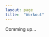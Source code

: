 ```yaml
---
layout: page
title:  "Workout"
---
```

Comming up...
<!--
My philosophy around physical training is pretty simple. Just do whatever you like, and do it hard.
I started working when I was around 10. All my closest friends played sports. I didn’t. But hated being the worst in the field when we played sports after school. So I started running. If I would have got fitness I would be able to out last, the lazy ones and be valueable to my team. This were in the days before you could google <em>"how to improve fitness"</em>, so I had no idea how to workout to get good fitness so I just ran a couple times a week. Often very short.
After a couple of years of just running and some occasional pushups/situps I got skinny. A class mate told I looked very skinny and should start going to the gym. I considered it and realised it wasn’t a bad idea. A week later I got a gym membership as a christmas present and started hitting the gym hard. Sometimes twice a day because I had nothing to do. Gained 13kg the first year.
After high school I joined the military as a sub arctic ranger and got really hooked on long endurance races. Together with friends I’ve met their I’ve done multiple race such as Stockholm Marathon, Lidingöloppet, Vasaloppet and Vätterrundan.
Still feel I have much to improve and a big goal is to run marathon under 3 hours.
It will be done. Not sure when. Right now I’m focused on gaining strength while maintaining good running fitness.
 -->